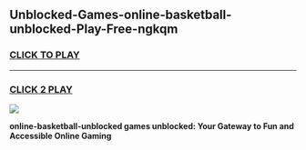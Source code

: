 
## Unblocked-Games-online-basketball-unblocked-Play-Free-ngkqm
<h3>
<a href="https://premium76.site?title=online-basketball-unblocked&ref=12A">CLICK TO PLAY</a></h3>
<hr>

<h3>
<a href="https://premium76.site?title=online-basketball-unblocked&ref=12A">CLICK 2 PLAY</a>
  
</h3>

<a href="https://premium76.site?title=online-basketball-unblocked&ref=12A"><img src="https://clearcache.store/games.png"></a>


**online-basketball-unblocked games unblocked: Your Gateway to Fun and Accessible Online Gaming**
